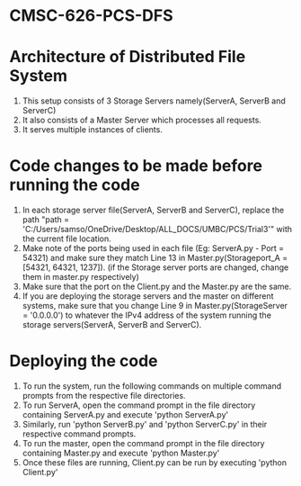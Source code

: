 # CMSC-626-PCS-DFS

# Architecture of Distributed File System
1. This setup consists of 3 Storage Servers namely(ServerA, ServerB and ServerC)
2. It also consists of a Master Server which processes all requests.
3. It serves multiple instances of clients.

# Code changes to be made before running the code
1. In each storage server file(ServerA, ServerB and ServerC), replace the path "path = 'C:/Users/samso/OneDrive/Desktop/ALL_DOCS/UMBC/PCS/Trial3'" with the current file location.
2. Make note of the ports being used in each file (Eg: ServerA.py - Port = 54321) and make sure they match Line 13 in Master.py(Storageport_A = [54321, 64321, 1237]). (if the Storage server ports are changed, change them in master.py respectively)
3. Make sure that the port on the Client.py and the Master.py are the same.
4. If you are deploying the storage servers and the master on different systems, make sure that you change Line 9 in Master.py(StorageServer = '0.0.0.0') to whatever the IPv4 address of the system running the storage servers(ServerA, ServerB and ServerC).

# Deploying the code
1. To run the system, run the following commands on multiple command prompts from the respective file directories.
2. To run ServerA, open the command prompt in the file directory containing ServerA.py and execute 'python ServerA.py'
3. Similarly, run 'python ServerB.py' and 'python ServerC.py' in their respective command prompts.
4. To run the master, open the command prompt in the file directory containing Master.py and execute 'python Master.py'
5. Once these files are running, Client.py can be run by executing 'python Client.py'